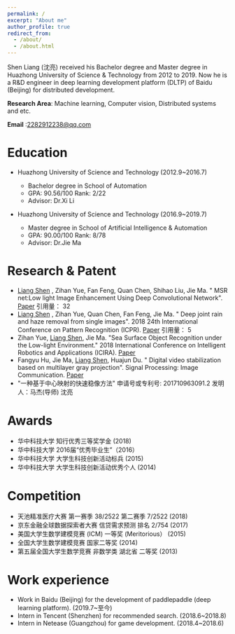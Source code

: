 ```yaml
---
permalink: /
excerpt: "About me"
author_profile: true
redirect_from: 
  - /about/
  - /about.html
---
```


Shen Liang (沈亮) received his Bachelor degree and Master degree in Huazhong University of Science & Technology from 2012 to 2019. Now he is a R&D engineer in deep learning development platform (DLTP) of Baidu (Beijing) for distributed development.

**Research Area**: Machine learning, Computer vision, Distributed systems and etc.

**Email** :2282912238@qq.com


Education
======

- Huazhong University of Science and Technology (2012.9~2016.7)
  * Bachelor degree in School of Automation
  * GPA: 90.56/100    Rank: 2/22
  * Advisor: Dr.Xi Li
  
- Huazhong University of Science and Technology (2016.9~2019.7)
  * Master degree in School of Artificial Intelligence & Automation
  * GPA: 90.00/100    Rank: 8/78
  * Advisor: Dr.Jie Ma

Research & Patent
======
- <u>Liang Shen</u> , Zihan Yue, Fan Feng, Quan Chen, Shihao Liu, Jie Ma. " MSR net:Low light Image Enhancement Using Deep Convolutional Network". [Paper](https://arxiv.org/pdf/1711.02488) 引用量： 32
- <u>Liang Shen</u> , Zihan Yue, Quan Chen, Fan Feng, Jie Ma. " Deep joint rain and haze removal from single images". 2018 24th International Conference on Pattern Recognition (ICPR). [Paper](https://arxiv.org/pdf/1801.06769) 引用量： 5
- Zihan Yue, <u>Liang Shen</u>, Jie Ma. "Sea Surface Object Recognition under the Low-light Environment." 2018 International
Conference on Intelligent Robotics and Applications (ICIRA). [Paper](https://link.springer.com/chapter/10.1007/978-3-319-97589-4_29) 
- Fangyu Hu, Jie Ma, <u>Liang Shen</u>, Huajun Du. " Digital video stabilization based on multilayer gray projection". Signal Processing: Image Communication. [Paper](https://www.sciencedirect.com/science/article/abs/pii/S0923596518301012)
- "一种基于中心映射的快速稳像方法" 申请号或专利号: 201710963091.2 发明人：马杰(导师) 沈亮

Awards
======
- 华中科技大学 知行优秀三等奖学金 (2018)
- 华中科技大学 2016届“优秀毕业生”（2016）
- 华中科技大学 大学生科技创新活动标兵 (2015)
- 华中科技大学 大学生科技创新活动优秀个人 (2014)

Competition
======
- 天池精准医疗大赛 第一赛季 38/2522 第二赛季 7/2522 (2018)
- 京东金融全球数据探索者大赛 信贷需求预测 排名 2/754 (2017)
- 美国大学生数学建模竞赛 (ICM) 一等奖 (Meritorious） (2015)
- 全国大学生数学建模竞赛 国家二等奖 (2014)
- 第五届全国大学生数学竞赛 非数学类 湖北省 二等奖 (2013)

Work experience
======
- Work in Baidu (Beijing) for the development of paddlepaddle (deep learning platform). (2019.7~至今)
- Intern in Tencent (Shenzhen) for recommended search. (2018.6~2018.8)
- Intern in Netease (Guangzhou) for game development. (2018.4~2018.6)
